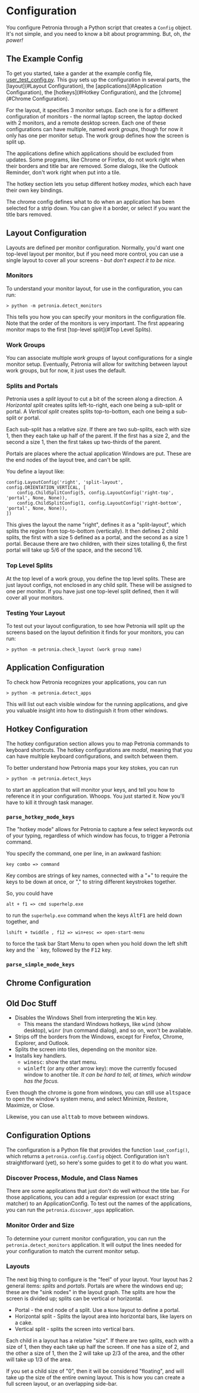 # Configuration

You configure Petronia through a Python script that creates a `Config` object.
It's not simple, and you need to know a bit about programming.  But, oh,
*the power!*

## The Example Config

To get you started, take a gander at the example config file,
[user_test_config.py](../manager/src/user_test_config.py).  This guy sets
up the configuration in several parts, the [layout](#Layout Configuration),
the [applications](#Application Configuration), the
[hotkeys](#Hotkey Configuration), and the [chrome](#Chrome Configuration).

For the layout, it specifies 3 monitor setups.  Each one is for a different
configuration of monitors - the normal laptop screen, the laptop docked with
2 monitors, and a remote desktop screen.  Each one of these configurations
can have multiple, named *work groups*, though for now it only has one per
monitor setup.  The work group defines how the screen is split up.

The applications define which applications should be excluded from updates.
Some programs, like Chrome or Firefox, do not work right when their borders
and title bar are removed.  Some dialogs, like the Outlook Reminder, don't
work right when put into a tile.

The hotkey section lets you setup different hotkey *modes*, which each have
their own key bindings.

The chrome config defines what to do when an application has been selected
for a strip down.  You can give it a border, or select if you want the
title bars removed.


## Layout Configuration

Layouts are defined per monitor configuration.  Normally, you'd want one
top-level layout per monitor, but if you need more control, you can use a
single layout to cover all your screens - *but don't expect it to be nice.*

### Monitors

To understand your monitor layout, for use in the configuration, you can run:

```(cmd)
> python -m petronia.detect_monitors
```

This tells you how you can specify your monitors in the configuration file.
Note that the order of the monitors is very important.  The first appearing
monitor maps to the first [top-level split](#Top Level Splits).


### Work Groups

You can associate multiple *work groups* of layout configurations for a single
monitor setup.  Eventually, Petronia will allow for switching between layout
work groups, but for now, it just uses the default.


### Splits and Portals

Petronia uses a *split layout* to cut a bit of the screen along a direction.
A *Horizontal split* creates splits left-to-right, each one being a sub-split
or portal.  A *Vertical split* creates splits top-to-bottom, each one being a
sub-split or portal.

Each sub-split has a relative *size*.  If there are two sub-splits, each with
size 1, then they each take up half of the parent.  If the first has a size 2,
and the second a size 1, then the first takes up two-thirds of the parent.

Portals are places where the actual application Windows are put.  These are
the end nodes of the layout tree, and can't be split.

You define a layout like:

```(python)
config.LayoutConfig('right', 'split-layout', config.ORIENTATION_VERTICAL, [
    config.ChildSplitConfig(5, config.LayoutConfig('right-top', 'portal', None, None)),
    config.ChildSplitConfig(1, config.LayoutConfig('right-bottom', 'portal', None, None)),
])
```

This gives the layout the name "right", defines it as a "split-layout", which
splits the region from top-to-bottom (vertically).  It then defines 2 child
splits, the first with a size 5 defined as a portal, and the second as a
size 1 portal.  Because there are two children, with their sizes totalling 6,
the first portal will take up 5/6 of the space, and the second 1/6.


### Top Level Splits

At the top level of a work group, you define the top level splits.  These are
just layout configs, not enclosed in any child split.  These will be assigned
to one per monitor.  If you have just one top-level split defined, then it
will cover all your monitors.


### Testing Your Layout

To test out your layout configuration, to see how Petronia will split up
the screens based on the layout definition it finds for your monitors,
you can run:

```(cmd)
> python -m petronia.check_layout (work group name)
```


## Application Configuration

To check how Petronia recognizes your applications, you can run

```(cmd)
> python -m petronia.detect_apps
```

This will list out each visible window for the running applications, and give
you valuable insight into how to distinguish it from other windows.


## Hotkey Configuration

The hotkey configuration section allows you to map Petronia commands to
keyboard shortcuts.  The hotkey configurations are *modal*, meaning that
you can have multiple keyboard configurations, and switch between them.

To better understand how Petronia maps your key stokes, you can run
 
```(cmd)
> python -m petronia.detect_keys
```

to start an application that will monitor your keys, and tell you how to
reference it in your configuration.  Whoops.  You just started it.  Now
you'll have to kill it through task manager.


### `parse_hotkey_mode_keys`

The "hotkey mode" allows for Petronia to capture a few select keywords out
of your typing, regardless of which window has focus, to trigger a Petronia
command.

You specify the command, one per line, in an awkward
fashion:

```
key combo => command
```

Key combos are strings of key names, connected with a "+" to require the
keys to be down at once, or "," to string different keystrokes together.

So, you could have

```
alt + f1 => cmd superhelp.exe
```

to run the `superhelp.exe` command when the keys <kbd>Alt</kbd><kbd>F1</kbd>
are held down together, and

```
lshift + twiddle , f12 => win+esc => open-start-menu 
```

to force the task bar Start Menu to open when you hold down the left shift key
and the <kbd>`</kbd> key, followed by the <kbd>F12</kbd> key.


### `parse_simple_mode_keys`




## Chrome Configuration


## Old Doc Stuff

* Disables the Windows Shell from interpreting the <kbd>Win</kbd> key.
    * This means the standard Windows hotkeys, like <kbd>win</kbd><kbd>d</kbd>
        (show desktop), <kbd>win</kbd><kbd>r</kbd> (run command dialog), and
        so on, won't be available.
* Strips off the borders from the Windows, except for Firefox, Chrome,
    Explorer, and Outlook.
* Splits the screen into tiles, depending on the monitor size.
* Installs key handlers.
    * <kbd>win</kbd><kbd>esc</kbd>: show the start menu.
    * <kbd>win</kbd><kbd>left</kbd> (or any other arrow key): move the
        currently focused window to another tile.  *It can be hard to
        tell, at times, which window has the focus.*

Even though the chrome is gone from windows, you can still use
<kbd>alt</kbd><kbd>space</kbd> to open the window's system menu, and
select Minimize, Restore, Maximize, or Close.

Likewise, you can use <kbd>alt</kbd><kbd>tab</kbd> to move between windows.


## Configuration Options

The configuration is a Python file that provides the function `load_config()`,
which returns a `petronia.config.Config` object.  Configuration isn't
straightforward (yet), so here's some guides to get it to do what you want.

### Discover Process, Module, and Class Names

There are some applications that just don't do well without the title bar.
For those applications, you can add a regular expression (or exact string
matcher) to an ApplicationConfig.  To test out the names of the applications,
you can run the `petronia.discover_apps` application.

### Monitor Order and Size

To determine your current monitor configuration, you can run the
`petronia.detect_monitors` application.  It will output the lines needed
for your configuration to match the current monitor setup.

### Layouts

The next big thing to configure is the "feel" of your layout.  Your layout
has 2 general items: *splits* and *portals*.  Portals are where the windows
end up; these are the "sink nodes" in the layout graph.  The splits are
how the screen is divided up; splits can be vertical or horizontal.

* Portal - the end node of a split.  Use a `None` layout to define a
    portal.
* Horizontal split - Splits the layout area into horizontal bars, like layers
    on a cake.
* Vertical split - splits the screen into vertical bars.

Each child in a layout has a relative "size".  If there are two splits, each
with a size of 1, then they each take up half the screen.  If one has a size
of 2, and the other a size of 1, then the 2 will take up 2/3 of the area,
and the other will take up 1/3 of the area.

If you set a child size of "0", then it will be considered "floating", and
will take up the size of the entire owning layout.  This is how you can
create a full screen layout, or an overlapping side-bar.

